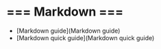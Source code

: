 # === Markdown ===

- [Markdown guide](Markdown guide)
- [Markdown quick guide](Markdown quick guide)
